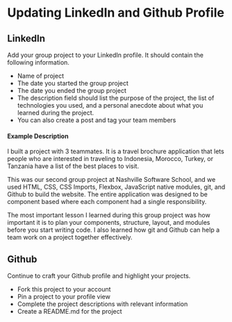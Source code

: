 # Updating LinkedIn and Github Profile

## LinkedIn
Add your group project to your LinkedIn profile. It should contain the following information.

* Name of project
* The date you started the group project
* The date you ended the group project
* The description field should list the purpose of the project, the list of technologies you used, and a personal anecdote about what you learned during the project.
* You can also create a post and tag your team members

#### Example Description

I built a project with 3 teammates. It is a travel brochure application that lets people who are interested in traveling to Indonesia, Morocco, Turkey, or Tanzania have a list of the best places to visit.

This was our second group project at Nashville Software School, and we used HTML, CSS, CSS Imports, Flexbox, JavaScript native modules, git, and Github to build the website. The entire application was designed to be component based where each component had a single responsibility.

The most important lesson I learned during this group project was how important it is to plan your components, structure, layout, and modules before you start writing code. I also learned how git and Github can help a team work on a project together effectively.

## Github
Continue to craft your Github profile and highlight your projects. 

* Fork this project to your account
* Pin a project to your profile view
* Complete the project descriptions with relevant information
* Create a README.md for the project
